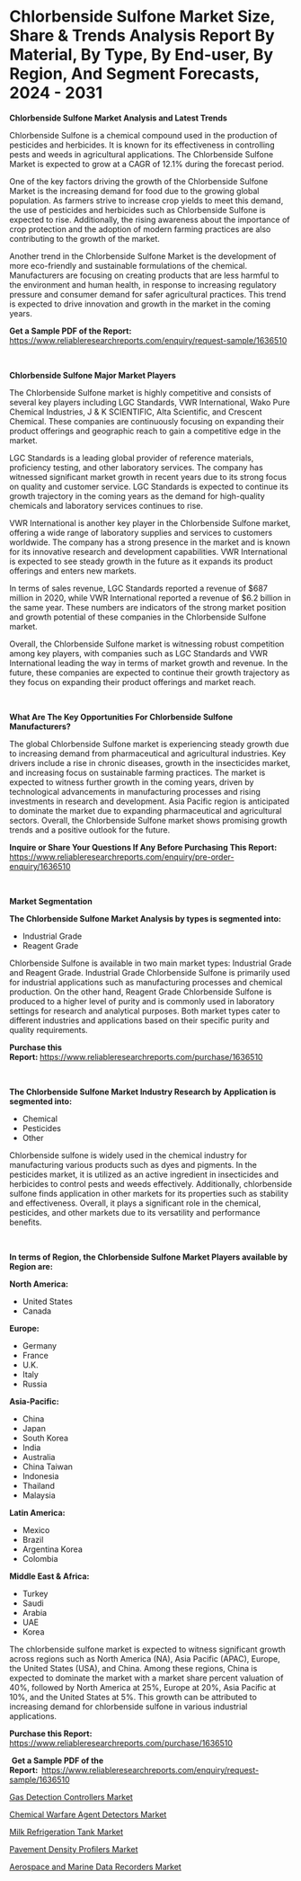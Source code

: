 <p><h1>Chlorbenside Sulfone Market Size, Share & Trends Analysis Report By Material, By Type, By End-user, By Region, And Segment Forecasts, 2024 - 2031</h1></p><p><strong>Chlorbenside Sulfone Market Analysis and Latest Trends</strong></p>
<p><p>Chlorbenside Sulfone is a chemical compound used in the production of pesticides and herbicides. It is known for its effectiveness in controlling pests and weeds in agricultural applications. The Chlorbenside Sulfone Market is expected to grow at a CAGR of 12.1% during the forecast period.</p><p>One of the key factors driving the growth of the Chlorbenside Sulfone Market is the increasing demand for food due to the growing global population. As farmers strive to increase crop yields to meet this demand, the use of pesticides and herbicides such as Chlorbenside Sulfone is expected to rise. Additionally, the rising awareness about the importance of crop protection and the adoption of modern farming practices are also contributing to the growth of the market.</p><p>Another trend in the Chlorbenside Sulfone Market is the development of more eco-friendly and sustainable formulations of the chemical. Manufacturers are focusing on creating products that are less harmful to the environment and human health, in response to increasing regulatory pressure and consumer demand for safer agricultural practices. This trend is expected to drive innovation and growth in the market in the coming years.</p></p>
<p><strong>Get a Sample PDF of the Report:&nbsp;</strong> <a href="https://www.reliableresearchreports.com/enquiry/request-sample/1636510">https://www.reliableresearchreports.com/enquiry/request-sample/1636510</a></p>
<p>&nbsp;</p>
<p><strong>Chlorbenside Sulfone Major Market Players</strong></p>
<p><p>The Chlorbenside Sulfone market is highly competitive and consists of several key players including LGC Standards, VWR International, Wako Pure Chemical Industries, J & K SCIENTIFIC, Alta Scientific, and Crescent Chemical. These companies are continuously focusing on expanding their product offerings and geographic reach to gain a competitive edge in the market.</p><p>LGC Standards is a leading global provider of reference materials, proficiency testing, and other laboratory services. The company has witnessed significant market growth in recent years due to its strong focus on quality and customer service. LGC Standards is expected to continue its growth trajectory in the coming years as the demand for high-quality chemicals and laboratory services continues to rise.</p><p>VWR International is another key player in the Chlorbenside Sulfone market, offering a wide range of laboratory supplies and services to customers worldwide. The company has a strong presence in the market and is known for its innovative research and development capabilities. VWR International is expected to see steady growth in the future as it expands its product offerings and enters new markets.</p><p>In terms of sales revenue, LGC Standards reported a revenue of $687 million in 2020, while VWR International reported a revenue of $6.2 billion in the same year. These numbers are indicators of the strong market position and growth potential of these companies in the Chlorbenside Sulfone market.</p><p>Overall, the Chlorbenside Sulfone market is witnessing robust competition among key players, with companies such as LGC Standards and VWR International leading the way in terms of market growth and revenue. In the future, these companies are expected to continue their growth trajectory as they focus on expanding their product offerings and market reach.</p></p>
<p>&nbsp;</p>
<p><strong>What Are The Key Opportunities For Chlorbenside Sulfone Manufacturers?</strong></p>
<p><p>The global Chlorbenside Sulfone market is experiencing steady growth due to increasing demand from pharmaceutical and agricultural industries. Key drivers include a rise in chronic diseases, growth in the insecticides market, and increasing focus on sustainable farming practices. The market is expected to witness further growth in the coming years, driven by technological advancements in manufacturing processes and rising investments in research and development. Asia Pacific region is anticipated to dominate the market due to expanding pharmaceutical and agricultural sectors. Overall, the Chlorbenside Sulfone market shows promising growth trends and a positive outlook for the future.</p></p>
<p><strong>Inquire or Share Your Questions If Any Before Purchasing This Report:</strong> <a href="https://www.reliableresearchreports.com/enquiry/pre-order-enquiry/1636510">https://www.reliableresearchreports.com/enquiry/pre-order-enquiry/1636510</a></p>
<p>&nbsp;</p>
<p><strong>Market Segmentation</strong></p>
<p><strong>The Chlorbenside Sulfone Market Analysis by types is segmented into:</strong></p>
<p><ul><li>Industrial Grade</li><li>Reagent Grade</li></ul></p>
<p><p>Chlorbenside Sulfone is available in two main market types: Industrial Grade and Reagent Grade. Industrial Grade Chlorbenside Sulfone is primarily used for industrial applications such as manufacturing processes and chemical production. On the other hand, Reagent Grade Chlorbenside Sulfone is produced to a higher level of purity and is commonly used in laboratory settings for research and analytical purposes. Both market types cater to different industries and applications based on their specific purity and quality requirements.</p></p>
<p><strong>Purchase this Report:&nbsp;</strong><a href="https://www.reliableresearchreports.com/purchase/1636510">https://www.reliableresearchreports.com/purchase/1636510</a></p>
<p>&nbsp;</p>
<p><strong>The Chlorbenside Sulfone Market Industry Research by Application is segmented into:</strong></p>
<p><ul><li>Chemical</li><li>Pesticides</li><li>Other</li></ul></p>
<p><p>Chlorbenside sulfone is widely used in the chemical industry for manufacturing various products such as dyes and pigments. In the pesticides market, it is utilized as an active ingredient in insecticides and herbicides to control pests and weeds effectively. Additionally, chlorbenside sulfone finds application in other markets for its properties such as stability and effectiveness. Overall, it plays a significant role in the chemical, pesticides, and other markets due to its versatility and performance benefits.</p></p>
<p>&nbsp;</p>
<p><strong>In terms of Region, the Chlorbenside Sulfone Market Players available by Region are:</strong></p>
<p>
    <p> <strong> North America: </strong>
        <ul>
            <li>United States</li>
            <li>Canada</li>
        </ul>
        </p> 
    <p> <strong> Europe: </strong>
        <ul>
            <li>Germany</li>
            <li>France</li>
            <li>U.K.</li>
            <li>Italy</li>
            <li>Russia</li>
        </ul>
        </p> 
    <p> <strong> Asia-Pacific: </strong>
        <ul>
            <li>China</li>
            <li>Japan</li>
            <li>South Korea</li>
            <li>India</li>
            <li>Australia</li>
            <li>China Taiwan</li>
            <li>Indonesia</li>
            <li>Thailand</li>
            <li>Malaysia</li>
        </ul>
        </p> 
    <p> <strong> Latin America: </strong>
        <ul>
            <li>Mexico</li>
            <li>Brazil</li>
            <li>Argentina Korea</li>
            <li>Colombia</li>
        </ul>
        </p> 
    <p> <strong> Middle East & Africa: </strong>
        <ul>
            <li>Turkey</li>
            <li>Saudi</li>
            <li>Arabia</li>
            <li>UAE</li>
            <li>Korea</li>
        </ul>
    </p>
    </p>
<p><p>The chlorbenside sulfone market is expected to witness significant growth across regions such as North America (NA), Asia Pacific (APAC), Europe, the United States (USA), and China. Among these regions, China is expected to dominate the market with a market share percent valuation of 40%, followed by North America at 25%, Europe at 20%, Asia Pacific at 10%, and the United States at 5%. This growth can be attributed to increasing demand for chlorbenside sulfone in various industrial applications.</p></p>
<p><strong>Purchase this Report: </strong><a href="https://www.reliableresearchreports.com/purchase/1636510">https://www.reliableresearchreports.com/purchase/1636510</a></p>
<p>&nbsp;<strong>Get a Sample PDF of the Report:&nbsp;&nbsp;</strong><a href="https://www.reliableresearchreports.com/enquiry/request-sample/1636510">https://www.reliableresearchreports.com/enquiry/request-sample/1636510</a></p>
<p><strong></strong></p>
<p><p><a href="https://github.com/RickHolmes3/Market-Research-Report-List-3/blob/main/gas-detection-controllers-market.md">Gas Detection Controllers Market</a></p><p><a href="https://github.com/Krish2023na/Market-Research-Report-List-3/blob/main/chemical-warfare-agent-detectors-market.md">Chemical Warfare Agent Detectors Market</a></p><p><a href="https://issuu.com/reportprime-2/docs/milk-refrigeration-tank-market-size-2030.pptx">Milk Refrigeration Tank Market</a></p><p><a href="https://github.com/Alonsoolds3wq1d81czn8rbol/Market-Research-Report-List-1/blob/main/pavement-density-profilers-market.md">Pavement Density Profilers Market</a></p><p><a href="https://issuu.com/reportprime-2/docs/aerospace-and-marine-data-recorders-market-size-20">Aerospace and Marine Data Recorders Market</a></p></p>